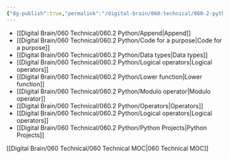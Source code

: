 ```yaml
---
{"dg-publish":true,"permalink":"/digital-brain/060-technical/060-2-python/060-2-python-moc/"}
---
```


- [[Digital Brain/060 Technical/060.2 Python/Append\|Append]]
- [[Digital Brain/060 Technical/060.2 Python/Code for a purpose\|Code for a purpose]]
- [[Digital Brain/060 Technical/060.2 Python/Data types\|Data types]]
- [[Digital Brain/060 Technical/060.2 Python/Logical operators\|Logical operators]]
- [[Digital Brain/060 Technical/060.2 Python/Lower function\|Lower function]]
- [[Digital Brain/060 Technical/060.2 Python/Modulo operator\|Modulo operator]]
- [[Digital Brain/060 Technical/060.2 Python/Operators\|Operators]]
- [[Digital Brain/060 Technical/060.2 Python/Logical operators\|Logical operators]]
- [[Digital Brain/060 Technical/060.2 Python/Python Projects\|Python Projects]]

[[Digital Brain/060 Technical/060 Technical MOC\|060 Technical MOC]]